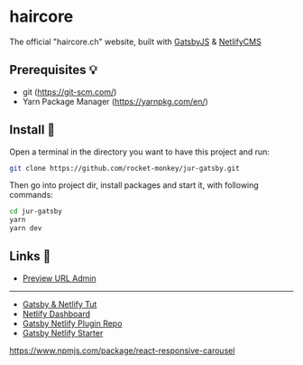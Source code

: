 # haircore

The official "haircore.ch" website, built with [GatsbyJS](https://www.gatsbyjs.org/) & [NetlifyCMS](https://www.netlifycms.org/)

## Prerequisites 💡

- git (https://git-scm.com/)
- Yarn Package Manager (https://yarnpkg.com/en/)

## Install 💈

Open a terminal in the directory you want to have this project and run:

```sh
git clone https://github.com/rocket-monkey/jur-gatsby.git
```

Then go into project dir, install packages and start it, with following commands:

```sh
cd jur-gatsby
yarn
yarn dev
```

## Links 🔮

- [Preview URL Admin](https://cocky-hugle-6bd309.netlify.com/admin/)

---

- [Gatsby & Netlify Tut](https://www.gatsbyjs.org/docs/netlify-cms/)
- [Netlify Dashboard](https://app.netlify.com/sites/jovial-fermi-719433/overview)
- [Gatsby Netlify Plugin Repo](https://github.com/gatsbyjs/gatsby/tree/master/packages/gatsby-plugin-netlify-cms)
- [Gatsby Netlify Starter](https://github.com/netlify-templates/gatsby-starter-netlify-cms)

https://www.npmjs.com/package/react-responsive-carousel
